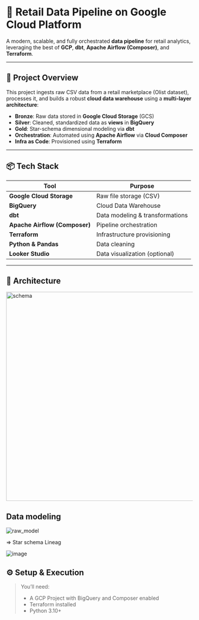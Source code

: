 # 🛒 Retail Data Pipeline on Google Cloud Platform

A modern, scalable, and fully orchestrated **data pipeline** for retail analytics, leveraging the best of **GCP**, **dbt**, **Apache Airflow (Composer)**, and **Terraform**.

---

## 🚀 Project Overview

This project ingests raw CSV data from a retail marketplace (Olist dataset), processes it, and builds a robust **cloud data warehouse** using a **multi-layer architecture**:

- **Bronze**: Raw data stored in **Google Cloud Storage** (GCS)
- **Silver**: Cleaned, standardized data as **views** in **BigQuery**
- **Gold**: Star-schema dimensional modeling via **dbt**
- **Orchestration**: Automated using **Apache Airflow** via **Cloud Composer**
- **Infra as Code**: Provisioned using **Terraform**

---

## 📦 Tech Stack

| Tool              | Purpose                                  |
|-------------------|-------------------------------------------|
| **Google Cloud Storage** | Raw file storage (CSV)               |
| **BigQuery**      | Cloud Data Warehouse                      |
| **dbt**           | Data modeling & transformations           |
| **Apache Airflow (Composer)** | Pipeline orchestration         |
| **Terraform**     | Infrastructure provisioning               |
| **Python & Pandas** | Data cleaning                           |
| **Looker Studio** | Data visualization (optional)            |

---

## 🧩 Architecture
  <img width="565" alt="schema" src="https://github.com/user-attachments/assets/9b9a959f-b9af-451d-a5ea-5282191d8bea" />


## Data modeling
![raw_model](https://github.com/user-attachments/assets/c23d6339-bf40-4fea-8d2f-86055a83f35b)

=> Star schema Lineag

![image](https://github.com/user-attachments/assets/adb666fa-d954-4b30-9076-812e87e55e08)
## ⚙️ Setup & Execution

> You’ll need:
> - A GCP Project with BigQuery and Composer enabled
> - Terraform installed
> - Python 3.10+ 



  
